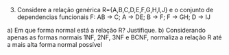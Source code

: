 3) Considere a relação genérica R={A,B,C,D,E,F,G,H,I,J} e o conjunto de dependencias funcionais F: AB -> C; A -> DE; B -> F; F -> GH; D -> IJ

a) Em que forma normal está a relação R? Justifique.
b) Considerando apenas as formas normais 1NF, 2NF, 3NF e BCNF, normaliza a relação R até a mais alta forma normal possível
